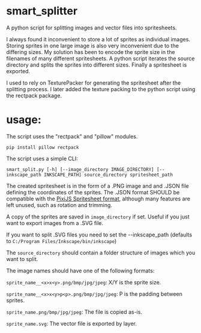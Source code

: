 # smart_splitter
A python script for splitting images and vector files into spritesheets. 

I always found it inconvenient to store a lot of sprites as individual images. Storing sprites in one large image is also very inconvenient due to the differing sizes. My solution has been to encode the sprite size in the filenames of many different spritesheets. A python script iterates the source directory and splits the sprites into different sizes. Finally a spritesheet is exported.

I used to rely on TexturePacker for generating the spritesheet after the splitting process. I later added the texture packing to the python script using the rectpack package.

# usage:
The script uses the "rectpack" and "pillow" modules.

`pip install pillow rectpack`

The script uses a simple CLI:

`smart_split.py [-h] [--image_directory IMAGE_DIRECTORY] [--inkscape_path INKSCAPE_PATH] source_directory spritesheet_path`

The created spritesheet is in the form of a .PNG image and and .JSON file defining the coordinates of the sprites. The .JSON format SHOULD be compatible with the [PixiJS Spritesheet format](https://github.com/pixijs/pixijs/blob/main/packages/spritesheet/src/Spritesheet.ts), although many features are left unused, such as rotation and trimming.

A copy of the sprites are saved in `image_directory` if set. Useful if you just want to export images from a .SVG file.

If you want to split .SVG files you need to set the --inkscape_path (defaults to `C:/Program Files/Inkscape/bin/inkscape`)

The `source_directory` should contain a folder structure of images which you want to split.

The image names should have one of the following formats:

`sprite_name__<x>x<y>.png/bmp/jpg/jpeg`: X/Y is the sprite size.

`sprite_name__<x>x<y>p<p>.png/bmp/jpg/jpeg`: P is the padding between sprites.

`sprite_name.png/bmp/jpg/jpeg`: The file is copied as-is.

`sprite_name.svg`: The vector file is exported by layer.
